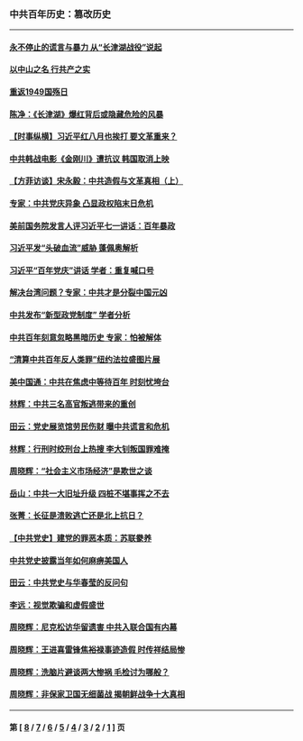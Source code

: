 ### 中共百年历史：篡改历史
---
#### [永不停止的谎言与暴力 从“长津湖战役”说起](../../pages/nf1176115/n13494094.md?07200430) 
#### [以中山之名 行共产之实](../../pages/nf1176115/n13346437.md?07200430) 
#### [重返1949国殇日](../../pages/nf1176115/n13346372.md?07200430) 
#### [陈净：《长津湖》爆红背后或隐藏危险的风暴](../../pages/nf1176115/n13314364.md?07200430) 
#### [【时事纵横】习近平红八月也挨打 要文革重来？](../../pages/nf1176115/n13231393.md?07200430) 
#### [中共韩战电影《金刚川》遭抗议 韩国取消上映](../../pages/nf1176115/n13219114.md?07200430) 
#### [【方菲访谈】宋永毅：中共造假与文革真相（上）](../../pages/nf1176115/n13200760.md?07200430) 
#### [专家：中共党庆异象 凸显政权陷末日危机](../../pages/nf1176115/n13067084.md?07200430) 
#### [美前国务院发言人评习近平七一讲话：百年暴政](../../pages/nf1176115/n13066986.md?07200430) 
#### [习近平发“头破血流”威胁 蓬佩奥解析](../../pages/nf1176115/n13063604.md?07200430) 
#### [习近平“百年党庆”讲话 学者：重复喊口号](../../pages/nf1176115/n13061411.md?07200430) 
#### [解决台湾问题？专家：中共才是分裂中国元凶](../../pages/nf1176115/n13060811.md?07200430) 
#### [中共发布“新型政党制度” 学者分析](../../pages/nf1176115/n13056354.md?07200430) 
#### [中共百年刻意忽略黑暗历史 专家：怕被解体](../../pages/nf1176115/n13056056.md?07200430) 
#### [“清算中共百年反人类罪”纽约法拉盛图片展](../../pages/nf1176115/n13052220.md?07200430) 
#### [美中国通：中共在焦虑中等待百年 时刻忧垮台](../../pages/nf1176115/n13048820.md?07200430) 
#### [林辉：中共三名高官叛逃带来的重创](../../pages/nf1176115/n13035206.md?07200430) 
#### [田云：党史展览馆劳民伤财 曝中共谎言和危机](../../pages/nf1176115/n13033900.md?07200430) 
#### [林辉：行刑时绞刑台上热搜 李大钊叛国罪难掩](../../pages/nf1176115/n13031965.md?07200430) 
#### [周晓辉：“社会主义市场经济”是欺世之谈](../../pages/nf1176115/n13024090.md?07200430) 
#### [岳山：中共一大旧址升级 四桩不堪事挥之不去](../../pages/nf1176115/n13021697.md?07200430) 
#### [张菁：长征是溃败逃亡还是北上抗日？](../../pages/nf1176115/n13020585.md?07200430) 
#### [【中共党史】建党的罪恶本质：苏联豢养](../../pages/nf1176115/n13011888.md?07200430) 
#### [中共党史披露当年如何麻痹美国人](../../pages/nf1176115/n12966400.md?07200430) 
#### [田云：中共党史与华春莹的反问句](../../pages/nf1176115/n12765178.md?07200430) 
#### [李远：视觉欺骗和虚假盛世](../../pages/nf1176115/n12993376.md?07200430) 
#### [周晓辉：尼克松访华留遗害 中共入联合国有内幕](../../pages/nf1176115/n12991422.md?07200430) 
#### [周晓辉：王进喜雷锋焦裕禄事迹造假 时传祥结局惨](../../pages/nf1176115/n12985497.md?07200430) 
#### [周晓辉：洗脑片避谈两大惨祸 毛检讨为哪般？](../../pages/nf1176115/n12971285.md?07200430) 
#### [周晓辉：非保家卫国无细菌战 揭朝鲜战争十大真相](../../pages/nf1176115/n12954161.md?07200430) 

---
#### 第 [ [8](./8.md?07200430) / [7](./7.md?07200430) / [6](./6.md?07200430) / [5](./5.md?07200430) / [4](./4.md?07200430) / [3](./3.md?07200430) / [2](./2.md?07200430) / [1](./1.md?07200430) ] 页
